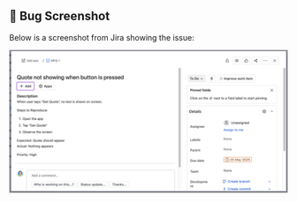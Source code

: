 ## 📸 Bug Screenshot

Below is a screenshot from Jira showing the issue:

![Jira Bug Screenshot](screenshots/image.png)
